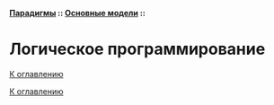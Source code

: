 **[Парадигмы](../../README.md#paradigms-models) :: [Основные модели](../../README.md#paradigms-models) ::**
# Логическое программирование

<!--

-->

[К оглавлению](../../README.md#paradigms-models)



[К оглавлению](../../README.md#paradigms-models)
